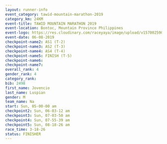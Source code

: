 ```yaml
---
layout: runner-info 
event_category: tawid-mountain-marathon-2019 
category_km: 24KM 
event-title: TAWID MOUNTAIN MARATHON 2019 
event-location: Bontoc, Mountain Province Philippines 
event-logo: https://res.cloudinary.com/raceyaya/image/upload/v1570025905/logo/tawid-mountain_shpquo.png 
event-date: 06-08-2019 
checkpoint-name2: AS1 (T-2) 
checkpoint-name3: AS2 (T-3) 
checkpoint-name4: AS4 (T-4) 
checkpoint-name5: FINISH (T-5) 
checkpoint-name6: 
checkpoint-name7: 
overall_rank: 4
gender_rank: 4
category_rank: 
bib: 2498
first_name: Jovencio
last_name: Luspian
gender: M
team_name: Na
start: Sun, 05-00-00 am
checkpoint2: Sun, 06-03-12 am
checkpoint3: Sun, 07-03-50 am
checkpoint4: Sun, 07-55-39 am
checkpoint5: Sun, 08-18-26 am
race_time: 3-18-26
status: FINISHER
---
```

